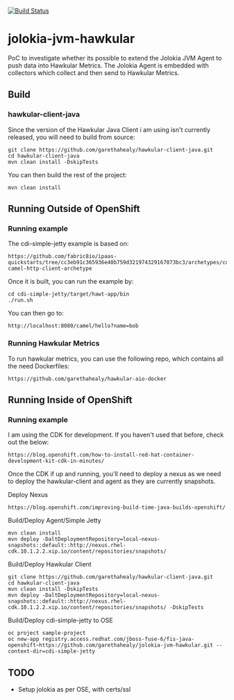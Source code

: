 [![Build Status](https://travis-ci.org/garethahealy/jolokia-jvm-hawkular.svg?branch=master)](https://travis-ci.org/garethahealy/jolokia-jvm-hawkular)

# jolokia-jvm-hawkular
PoC to investigate whether its possible to extend the Jolokia JVM Agent to push data into Hawkular Metrics.
The Jolokia Agent is embedded with collectors which collect and then send to Hawkular Metrics.

## Build
### hawkular-client-java
Since the version of the Hawkular Java Client i am using isn't currently released, you will need to build from source:
    
    git clone https://github.com/garethahealy/hawkular-client-java.git
    cd hawkular-client-java
    mvn clean install -DskipTests

You can then build the rest of the project:

    mvn clean install
    
## Running Outside of OpenShift
### Running example
The cdi-simple-jetty example is based on:

    https://github.com/fabric8io/ipaas-quickstarts/tree/cc3eb91c365936e40b759d321974329167073bc3/archetypes/cdi-camel-http-client-archetype 

Once it is built, you can run the example by:

    cd cdi-simple-jetty/target/hawt-app/bin
    ./run.sh

You can then go to:

    http://localhost:8080/camel/hello?name=bob

### Running Hawkular Metrics
To run hawkular metrics, you can use the following repo, which contains all the need Dockerfiles:

    https://github.com/garethahealy/hawkular-aio-docker

## Running Inside of OpenShift
### Running example
I am using the CDK for development. If you haven't used that before, check out the below:

    https://blog.openshift.com/how-to-install-red-hat-container-development-kit-cdk-in-minutes/

Once the CDK if up and running, you'll need to deploy a nexus as we need to deploy the hawkular-client
and agent as they are currently snapshots.

Deploy Nexus

    https://blog.openshift.com/improving-build-time-java-builds-openshift/

Build/Deploy Agent/Simple Jetty

    mvn clean install
    mvn deploy -DaltDeploymentRepository=local-nexus-snapshots::default::http://nexus.rhel-cdk.10.1.2.2.xip.io/content/repositories/snapshots/

Build/Deploy Hawkular Client

    git clone https://github.com/garethahealy/hawkular-client-java.git
    cd hawkular-client-java
    mvn clean install -DskipTests
    mvn deploy -DaltDeploymentRepository=local-nexus-snapshots::default::http://nexus.rhel-cdk.10.1.2.2.xip.io/content/repositories/snapshots/ -DskipTests

Build/Deploy cdi-simple-jetty to OSE

    oc project sample-project
    oc new-app registry.access.redhat.com/jboss-fuse-6/fis-java-openshift~https://github.com/garethahealy/jolokia-jvm-hawkular.git --context-dir=cdi-simple-jetty

## TODO
- Setup jolokia as per OSE, with certs/ssl





